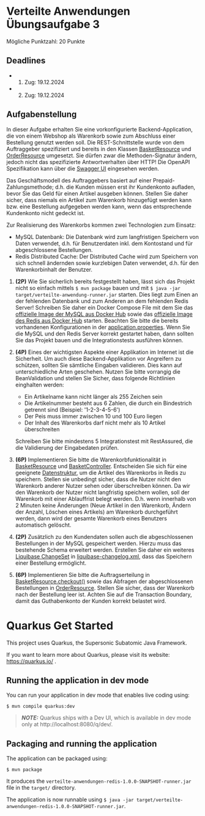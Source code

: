 # Verteilte Anwendungen Übungsaufgabe 3

Mögliche Punktzahl: 20 Punkte

## Deadlines

- 1. Zug: 19.12.2024
- 2. Zug: 19.12.2024 

## Aufgabenstellung
In dieser Aufgabe erhalten Sie eine vorkonfigurierte Backend-Application, die von einem Webshop als Warenkorb sowie zum Abschluss einer Bestellung genutzt werden soll.
Die REST-Schnittstelle wurde von dem Auftraggeber spezifiziert und bereits in den Klassen
[BasketResource](src/main/java/de/berlin/htw/boundary/BasketResource.java) und
[OrderResource](src/main/java/de/berlin/htw/boundary/OrderResource.java)
umgesetzt.
Sie dürfen zwar die Methoden-Signatur ändern, jedoch nicht das spezifizierte Antwortverhalten über HTTP! Die OpenAPI Spezifikation kann über die [Swagger UI](http://localhost:8080/q/swagger/)
eingesehen werden.

Das Geschäftsmodell des Auftraggebers basiert auf einer
Prepaid-Zahlungsmethode; d.h. die Kunden müssen erst ihr Kundenkonto aufladen, bevor Sie das Geld für einen Artikel ausgeben können. 
Stellen Sie daher sicher, dass niemals ein Artikel zum Warenkorb hinzugefügt werden kann bzw. eine Bestellung aufgegeben werden kann, wenn das entsprechende Kundenkonto nicht gedeckt ist.

Zur Realisierung des Warenkorbs kommen zwei Technologien zum Einsatz:
- MySQL Datenbank: Die Datenbank wird zum langfristigen Speichern von Daten verwendet,
d.h. für Benutzerdaten inkl. dem Kontostand und für abgeschlossene Bestellungen.
- Redis Distributed Cache: Der Distributed Cache wird zum Speichern von sich schnell ändernden
sowie kurzlebigen Daten verwendet, d.h. für den Warenkorbinhalt der Benutzer.

1.  **(2P)** Wie Sie sicherlich bereits festgestellt haben, lässt sich das Projekt nicht so einfach mittels ``$ mvn package`` bauen und mit ``$ java -jar target/verteilte-anwendung-runner.jar`` starten. Dies liegt zum Einen an der fehlenden Datenbank und zum Anderen an dem fehlenden Redis Server! Schreiben Sie daher ein Docker Compose File mit dem Sie das
[offizielle Image der MySQL aus Docker Hub](https://hub.docker.com/_/mysql) sowie das
[offizielle Image des Redis aus Docker Hub](https://hub.docker.com/_/redis)
starten. Beachten Sie bitte die bereits vorhandenen Konfigurationen in der 
[application.properties](src/main/resources/application.properties). Wenn Sie die MySQL und den Redis Server korrekt gestartet haben, dann sollten Sie das Projekt bauen und die Integrationstests ausführen können.

2.  **(4P)** Eines der wichtigsten Aspekte einer Applikation im Internet ist die Sicherheit. Um auch diese Backend-Applikation vor Angreifern zu schützen, sollten Sie sämtliche Eingaben validieren. Dies kann auf unterschiedliche Arten geschehen. Nutzen Sie bitte vorrangig die BeanValidation und stellen Sie Sicher, dass folgende Richtlinien einghalten werden:
    - Ein Artikelname kann nicht länger als 255 Zeichen sein
    - Die Artikelnummer besteht aus 6 Zahlen, die durch ein Bindestrich getrennt sind (Beispiel: '1-2-3-4-5-6')
    - Der Peis muss immer zwischen 10 und 100 Euro liegen
    - Der Inhalt des Warenkorbs darf nicht mehr als 10 Artikel überschreiten

    Schreiben Sie bitte mindestens 5 Integrationstest mit RestAssured, 
    die die Validierung der Eingabedaten prüfen.

3.  **(6P)** Implementieren Sie bitte die Warenkorbfunktionalität in
[BasketResource](src/main/java/de/berlin/htw/boundary/BasketResource.java) und
[BasketController](src/main/java/de/berlin/htw/control/BasketController.java).
Entscheiden Sie sich für eine geeignete [Datenstruktur](https://redis.io/docs/data-types/),
um die Artikel des Warenkorbs in Redis zu speichern.
Stellen sie unbedingt sicher, dass die Nutzer nicht den Warenkorb anderer Nutzer sehen 
oder überschreiben können.
Da wir den Warenkorb der Nutzer nicht langfristig speichern wollen,
soll der Warenkorb mit einer Ablauffrist belegt werden. 
D.h. wenn innerhalb von 2 Minuten keine Änderungen (Neue Artikel in den Warenkorb,
Ändern der Anzahl, Löschen eines Artikels) am Warenkorb durchgeführt werden,
dann wird der gesamte Warenkorb eines Benutzers automatisch gelöscht.

4.  **(2P)** Zusätzlich zu den Kundendaten sollen auch
die abgeschlossenen Bestellungen in der MySQL gespeichert werden.
Hierzu muss das bestehende Schema erweitert werden.
Erstellen Sie daher ein weiteres 
[Liquibase ChangeSet](https://docs.liquibase.com/concepts/changelogs/xml-format.html) in 
[liquibase-changelog.xml](backend/src/main/resources/META-INF/liquibase-changelog.xml), dass das Speichern einer Bestellung ermöglicht.

5.  **(6P)** Implementieren Sie bitte die Auftragserteilung in
[BasketResource.checkout()](src/main/java/de/berlin/htw/boundary/BasketResource.java) 
sowie das Abfragen der abgeschlossenen Bestellungen in
[OrderResource](src/main/java/de/berlin/htw/boundary/OrderResource.java).
Stellen Sie sicher, dass der Warenkorb nach der Bestellung leer ist.
Achten Sie auf die Transaction Boundary, damit
das Guthabenkonto der Kunden korrekt belastet wird. 


# Quarkus Get Started

This project uses Quarkus, the Supersonic Subatomic Java Framework.

If you want to learn more about Quarkus, please visit its website: https://quarkus.io/ .

## Running the application in dev mode

You can run your application in dev mode that enables live coding using:
```shell script
$ mvn compile quarkus:dev
```

> **_NOTE:_**  Quarkus ships with a Dev UI, which is available in dev mode only at http://localhost:8080/q/dev/.

## Packaging and running the application

The application can be packaged using:
```shell script
$ mvn package
```
It produces the `verteilte-anwendungen-redis-1.0.0-SNAPSHOT-runner.jar` file in the `target/` directory.

The application is now runnable using `$ java -jar target/verteilte-anwendungen-redis-1.0.0-SNAPSHOT-runner.jar`.
